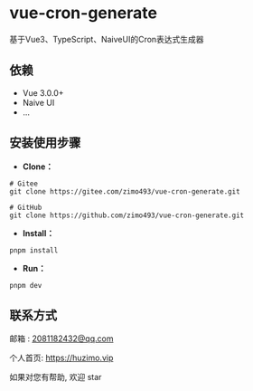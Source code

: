 # vue-cron-generate
基于Vue3、TypeScript、NaiveUI的Cron表达式生成器

## 依赖

- Vue 3.0.0+
- Naive UI
- ...

## 安装使用步骤

- **Clone：**

```shell
# Gitee
git clone https://gitee.com/zimo493/vue-cron-generate.git

# GitHub
git clone https://github.com/zimo493/vue-cron-generate.git
```

- **Install：**
```shell
pnpm install
```

- **Run：**
```shell
pnpm dev
```

## 联系方式

邮箱 : 2081182432@qq.com

个人首页: https://huzimo.vip

如果对您有帮助, 欢迎 star
